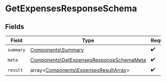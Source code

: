 # GetExpensesResponseSchema


## Fields

| Field                                                                                                | Type                                                                                                 | Required                                                                                             | Description                                                                                          |
| ---------------------------------------------------------------------------------------------------- | ---------------------------------------------------------------------------------------------------- | ---------------------------------------------------------------------------------------------------- | ---------------------------------------------------------------------------------------------------- |
| `summary`                                                                                            | [Components\Summary](../../Models/Components/Summary.md)                                             | :heavy_check_mark:                                                                                   | N/A                                                                                                  |
| `meta`                                                                                               | [Components\GetExpensesResponseSchemaMeta](../../Models/Components/GetExpensesResponseSchemaMeta.md) | :heavy_check_mark:                                                                                   | N/A                                                                                                  |
| `result`                                                                                             | array<[Components\ExpensesResultArray](../../Models/Components/ExpensesResultArray.md)>              | :heavy_check_mark:                                                                                   | N/A                                                                                                  |
